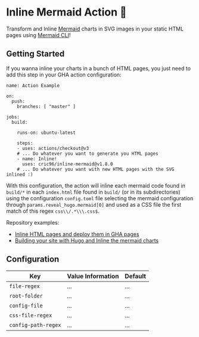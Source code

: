 # Inline Mermaid Action :rocket:
Transform and Inline [Mermaid](https://mermaid-js.github.io/mermaid/#/) charts in SVG images in your static HTML pages using [Mermaid CLI](https://github.com/mermaid-js/mermaid-cli)!

## Getting Started
If you wanna inline your charts in a bunch of HTML pages, you just need to add this step in your GHA action configuration:

```
name: Action Example

on:
  push:
    branches: [ "master" ]

jobs:
  build:

    runs-on: ubuntu-latest

    steps:
    - uses: actions/checkout@v3
    # ... Do whatever you want to generate you HTML pages
    - name: Inline!
      uses: cric96/inline-mermaid@v1.8.0
    # ... Do whatever you want with new HTML pages with the SVG inlined :)
```
With this configuration, the action will inline each mermaid code found in `build/*` in each `index.html` file found in `build/` (or in its subdirectories) using the configuration `config.toml` file selecting the mermaid configuration through `params.reveal_hugo.mermaid[0]` and used as a CSS file the first match of this regex `css\\/.*\\\.css$`. 

Repository examples:
- [Inline HTML pages and deploy them in GHA pages](https://github.com/cric96/example-inline-mermaid)
- [Building your site with Hugo and Inline the mermaid charts](https://github.com/cric96/Template-Hugo-Reveal-Slides)
## Configuration

| Key | Value Information | Default |
| --- | --- | --- |
|`file-regex` | ... | ... |
|`root-folder` | ... | ... |
|`config-file` | ... | ... |
|`css-file-regex` | ... | ... |
|`config-path-regex` | ... | ... |

